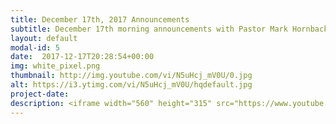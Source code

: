 ```yaml
---
title: December 17th, 2017 Announcements
subtitle: December 17th morning announcements with Pastor Mark Hornback and Sarah Peel.
layout: default
modal-id: 5 
date:  2017-12-17T20:28:54+00:00
img: white_pixel.png
thumbnail: http://img.youtube.com/vi/N5uHcj_mV0U/0.jpg
alt: https://i3.ytimg.com/vi/N5uHcj_mV0U/hqdefault.jpg
project-date: 
description: <iframe width="560" height="315" src="https://www.youtube.com/embed/N5uHcj_mV0U" frameborder="0" allowfullscreen></iframe> 
---
```

